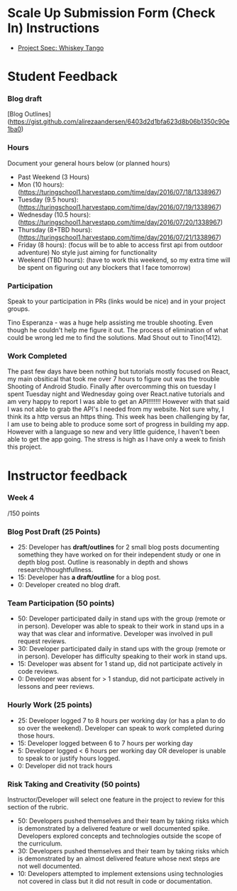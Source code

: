# Scale Up Submission Form (Check In) Instructions

- [Project Spec: Whiskey Tango](https://github.com/turingschool/lesson_plans/blob/master/ruby_04-apis_and_scalability/independent_study_project.markdown)

# Student Feedback

### Blog draft

[Blog Outlines] (https://gist.github.com/alirezaandersen/6403d2d1bfa623d8b06b1350c90e1ba0)

### Hours

Document your general hours below (or planned hours)

- Past Weekend (3 Hours)
- Mon (10 hours): (https://turingschool1.harvestapp.com/time/day/2016/07/18/1338967)
- Tuesday (9.5 hours): (https://turingschool1.harvestapp.com/time/day/2016/07/19/1338967)
- Wednesday (10.5 hours): (https://turingschool1.harvestapp.com/time/day/2016/07/20/1338967)
- Thursday (8+TBD hours): (https://turingschool1.harvestapp.com/time/day/2016/07/21/1338967)
- Friday (8 hours): (focus will be to able to access first api from outdoor adventure) No style just aiming for functionality
- Weekend (TBD hours): (have to work this weekend, so my extra time will be spent on figuring out any blockers that I face tomorrow)

### Participation

Speak to your participation in PRs (links would be nice) and in your project groups.

Tino Esperanza - was a huge help assisting me trouble shooting. Even though he couldn't help me figure it out. The process of elimination of what could be wrong led me to find the solutions. Mad Shout out to Tino(1412).


### Work Completed
The past few days have been nothing but tutorials mostly focused on React, my main obsitical that took me over 7 hours to figure out was the trouble Shooting of Android Studio. Finally after overcomming this on tuesday I spent Tuesday night and Wednesday going over React.native tutorials and am very happy to report I was able to get an API!!!!!!! However with that said I was not able to grab the API's I needed from my website. Not sure why, I think its a http versus an https thing. This week has been challenging by far, I am use to being able to produce some sort of progress in building my app. However with a language so new and very little guidence, I haven't been able to get the app going. The stress is high as I have only a week to finish this project.

# Instructor feedback

### Week 4

/150 points

### Blog Post Draft (25 Points)  

  * 25: Developer has **draft/outlines** for 2 small blog posts documenting something they have worked on for their independent study or one in depth blog post. Outline is reasonably in depth and shows research/thoughtfullness.
  * 15: Developer has **a draft/outline** for a blog post.
  * 0: Developer created no blog draft.

### Team Participation (50 points)

  * 50: Developer participated daily in stand ups with the group (remote or in person). Developer was able to speak to their work in stand ups in a way that was clear and informative. Developer was involved in pull request reviews.
  * 30: Developer participated daily in stand ups with the group (remote or in person). Developer has difficulty speaking to their work in stand ups.
  * 15: Developer was absent for 1 stand up, did not participate actively in code reviews.
  * 0: Developer was absent for > 1 standup, did not participate actively in lessons and peer reviews.

### Hourly Work (25 points)

  * 25: Developer logged 7 to 8 hours per working day (or has a plan to do so over the weekend). Developer can speak to work completed during those hours.
  * 15: Developer logged between 6 to 7 hours per working day
  * 5: Developer logged < 6 hours per working day OR developer is unable to speak to or justify hours logged.
  * 0: Developer did not track hours

### Risk Taking and Creativity (50 points)

Instructor/Developer will select one feature in the project to review for this section of the rubric.

  * 50: Developers pushed themselves and their team by taking risks which is demonstrated by a delivered feature or well documented spike. Developers explored concepts and technologies outside the scope of the curriculum.
  * 30: Developers pushed themselves and their team by taking risks which is demonstrated by an almost delivered feature whose next steps are not well documented.
  * 10: Developers attempted to implement extensions using technologies not covered in class but it did not result in code or documentation.
